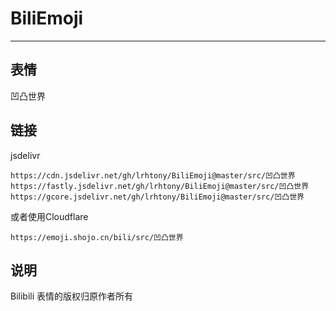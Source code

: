 # BiliEmoji
---
## 表情
凹凸世界
## 链接
jsdelivr
```
https://cdn.jsdelivr.net/gh/lrhtony/BiliEmoji@master/src/凹凸世界
https://fastly.jsdelivr.net/gh/lrhtony/BiliEmoji@master/src/凹凸世界
https://gcore.jsdelivr.net/gh/lrhtony/BiliEmoji@master/src/凹凸世界
```
或者使用Cloudflare
```
https://emoji.shojo.cn/bili/src/凹凸世界
```
## 说明
Bilibili 表情的版权归原作者所有
